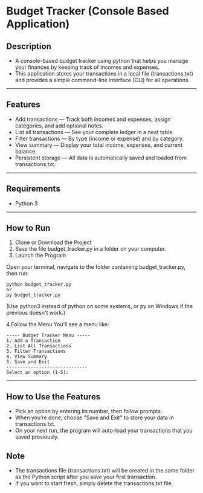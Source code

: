 # Budget Tracker (Console Based Application)

## Description
- A console-based budget tracker using python that helps you manage your finances by keeping track of incomes and expenses. 
- This application stores your transactions in a local file (transactions.txt) and provides a simple command-line interface (CLI) for all operations.

-------

## Features
- Add transactions — Track both incomes and expenses, assign categories, and add optional notes.
- List all transactions — See your complete ledger in a neat table.
- Filter transactions — By type (income or expense) and by category.
- View summary — Display your total income, expenses, and current balance.
- Persistent storage — All data is automatically saved and loaded from transactions.txt.

--------

## Requirements
- Python 3


------

## How to Run
1. Clone or Download the Project
2. Save the file budget_tracker.py in a folder on your computer.
3. Launch the Program

Open your terminal, navigate to the folder containing budget_tracker.py, then run:
```
python budget_tracker.py
or
py budget_tracker.py
```
(Use python3 instead of python on some systems, or py on Windows if the previous doesn't work.)

4.Follow the Menu
You'll see a menu like:
```
----- Budget Tracker Menu -----
1. Add a Transaction
2. List All Transactions
3. Filter Transactions
4. View Summary
5. Save and Exit
------------------------------
Select an option (1-5):
```

-------

## How to Use the Features

- Pick an option by entering its number, then follow prompts.
- When you’re done, choose "Save and Exit" to store your data in transactions.txt.
- On your next run, the program will auto-load your transactions that you saved previously.

  
## Note
- The transactions file (transactions.txt) will be created in the same folder as the Python script after you save your first transaction.
- If you want to start fresh, simply delete the transactions.txt file.
